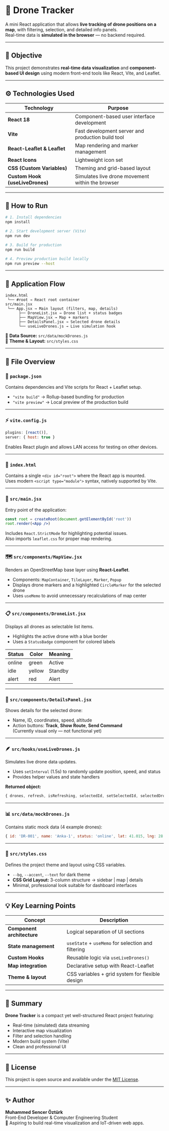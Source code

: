 # 🚁 Drone Tracker

A mini React application that allows **live tracking of drone positions on a map**, with filtering, selection, and detailed info panels.  
Real-time data is **simulated in the browser** — no backend required.

---

## 🎯 Objective

This project demonstrates **real-time data visualization** and **component-based UI design** using modern front-end tools like React, Vite, and Leaflet.

---

## ⚙️ Technologies Used

| Technology | Purpose |
|-------------|----------|
| **React 18** | Component-based user interface development |
| **Vite** | Fast development server and production build tool |
| **React-Leaflet & Leaflet** | Map rendering and marker management |
| **React Icons** | Lightweight icon set |
| **CSS (Custom Variables)** | Theming and grid-based layout |
| **Custom Hook (useLiveDrones)** | Simulates live drone movement within the browser |

---

## 🧭 How to Run

```bash
# 1. Install dependencies
npm install

# 2. Start development server (Vite)
npm run dev

# 3. Build for production
npm run build

# 4. Preview production build locally
npm run preview --host
```

---

## 🔄 Application Flow

```
index.html
 └── #root → React root container
src/main.jsx
 └── App.jsx → Main layout (filters, map, details)
      ├── DroneList.jsx → Drone list + status badges
      ├── MapView.jsx → Map + markers
      ├── DetailsPanel.jsx → Selected drone details
      └── useLiveDrones.js → Live simulation hook
```

📂 **Data Source:** `src/data/mockDrones.js`  
🎨 **Theme & Layout:** `src/styles.css`

---

## 📁 File Overview

### 🧩 `package.json`
Contains dependencies and Vite scripts for React + Leaflet setup.

- `"vite build"` → Rollup-based bundling for production  
- `"vite preview"` → Local preview of the production build

---

### ⚡ `vite.config.js`
```js
plugins: [react()],
server: { host: true }
```
Enables React plugin and allows LAN access for testing on other devices.

---

### 🏁 `index.html`
Contains a single `<div id="root">` where the React app is mounted.  
Uses modern `<script type="module">` syntax, natively supported by Vite.

---

### 🧠 `src/main.jsx`
Entry point of the application:

```jsx
const root = createRoot(document.getElementById('root'))
root.render(<App />)
```

Includes `React.StrictMode` for highlighting potential issues.  
Also imports `leaflet.css` for proper map rendering.

---

### 🗺️ `src/components/MapView.jsx`
Renders an OpenStreetMap base layer using **React-Leaflet**.

- Components: `MapContainer`, `TileLayer`, `Marker`, `Popup`
- Displays drone markers and a highlighted `CircleMarker` for the selected drone
- Uses `useMemo` to avoid unnecessary recalculations of map center

---

### 📋 `src/components/DroneList.jsx`
Displays all drones as selectable list items.

- Highlights the active drone with a blue border  
- Uses a `StatusBadge` component for colored labels  

| Status | Color | Meaning |
|---------|--------|----------|
| online | green | Active |
| idle | yellow | Standby |
| alert | red | Alert |

---

### 🧭 `src/components/DetailsPanel.jsx`
Shows details for the selected drone:

- Name, ID, coordinates, speed, altitude  
- Action buttons: **Track**, **Show Route**, **Send Command**  
(Currently visual only — not functional yet)

---

### 🪶 `src/hooks/useLiveDrones.js`
Simulates live drone data updates.

- Uses `setInterval` (1.5s) to randomly update position, speed, and status  
- Provides helper values and state handlers  

**Returned object:**
```js
{ drones, refresh, isRefreshing, selectedId, setSelectedId, selectedDrone }
```

---

### 📊 `src/data/mockDrones.js`
Contains static mock data (4 example drones):

```js
{ id: 'DR-001', name: 'Anka-1', status: 'online', lat: 41.015, lng: 28.979 }
```

---

### 🎨 `src/styles.css`
Defines the project theme and layout using CSS variables.

- `--bg`, `--accent`, `--text` for dark theme  
- **CSS Grid Layout:** 3-column structure → sidebar | map | details  
- Minimal, professional look suitable for dashboard interfaces

---

## 💡 Key Learning Points

| Concept | Description |
|----------|-------------|
| **Component architecture** | Logical separation of UI sections |
| **State management** | `useState` + `useMemo` for selection and filtering |
| **Custom Hooks** | Reusable logic via `useLiveDrones()` |
| **Map integration** | Declarative setup with React-Leaflet |
| **Theme & layout** | CSS variables + grid system for flexible design |

---

## 🧭 Summary

**Drone Tracker** is a compact yet well-structured React project featuring:

- Real-time (simulated) data streaming  
- Interactive map visualization  
- Filter and selection handling  
- Modern build system (Vite)  
- Clean and professional UI  

---

## 📜 License

This project is open source and available under the [MIT License](LICENSE).

---

## ✨ Author

**Muhammed Sencer Öztürk**  
Front-End Developer & Computer Engineering Student  
💼 Aspiring to build real-time visualization and IoT-driven web apps.

